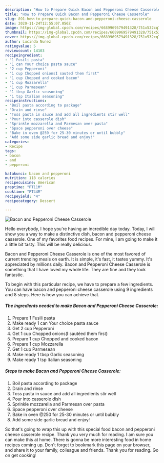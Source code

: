 ```yaml
---
description: "How to Prepare Quick Bacon and Pepperoni Cheese Casserole"
title: "How to Prepare Quick Bacon and Pepperoni Cheese Casserole"
slug: 891-how-to-prepare-quick-bacon-and-pepperoni-cheese-casserole
date: 2020-11-24T12:55:07.056Z
image: https://img-global.cpcdn.com/recipes/6689969579491328/751x532cq70/bacon-and-pepperoni-cheese-casserole-recipe-main-photo.jpg
thumbnail: https://img-global.cpcdn.com/recipes/6689969579491328/751x532cq70/bacon-and-pepperoni-cheese-casserole-recipe-main-photo.jpg
cover: https://img-global.cpcdn.com/recipes/6689969579491328/751x532cq70/bacon-and-pepperoni-cheese-casserole-recipe-main-photo.jpg
author: Lucinda Nunez
ratingvalue: 5
reviewcount: 14103
recipeingredient:
- "1 Fusili pasta"
- "1 can Your choice pasta sauce"
- "2 cup Pepperoni"
- "1 cup Chopped onionsI sauted them first"
- "1 cup Chopped and cooked bacon"
- "1 cup Mozzarella"
- "1 cup Parmesean"
- "1 tbsp Garlic seasoning"
- "1 tsp Italian seasoning"
recipeinstructions:
- "Boil pasta according to package"
- "Drain and rinse"
- "Toss pasta in sauce and add all ingredients stir well"
- "Pour into casserole dish"
- "Sprinkle mozzarella and Parmesan over pasta"
- "Space pepperoni over cheese"
- "Bake in oven @250 for 25-30 minutes or until bubbly"
- "Add some side garlic bread and enjoy!"
categories:
- Recipe
tags:
- bacon
- and
- pepperoni

katakunci: bacon and pepperoni 
nutrition: 118 calories
recipecuisine: American
preptime: "PT11M"
cooktime: "PT44M"
recipeyield: "4"
recipecategory: Dessert

---
```



![Bacon and Pepperoni Cheese Casserole](https://img-global.cpcdn.com/recipes/6689969579491328/751x532cq70/bacon-and-pepperoni-cheese-casserole-recipe-main-photo.jpg)

Hello everybody, I hope you're having an incredible day today. Today, I will show you a way to make a distinctive dish, bacon and pepperoni cheese casserole. One of my favorites food recipes. For mine, I am going to make it a little bit tasty. This will be really delicious.



Bacon and Pepperoni Cheese Casserole is one of the most favored of current trending meals on earth. It is simple, it's fast, it tastes yummy. It's appreciated by millions daily. Bacon and Pepperoni Cheese Casserole is something that I have loved my whole life. They are fine and they look fantastic.


To begin with this particular recipe, we have to prepare a few ingredients. You can have bacon and pepperoni cheese casserole using 9 ingredients and 8 steps. Here is how you can achieve that.

<!--inarticleads1-->

##### The ingredients needed to make Bacon and Pepperoni Cheese Casserole:

1. Prepare 1 Fusili pasta
1. Make ready 1 can Your choice pasta sauce
1. Get 2 cup Pepperoni
1. Get 1 cup Chopped onions(I sautéed them first)
1. Prepare 1 cup Chopped and cooked bacon
1. Prepare 1 cup Mozzarella
1. Get 1 cup Parmesean
1. Make ready 1 tbsp Garlic seasoning
1. Make ready 1 tsp Italian seasoning




<!--inarticleads2-->

##### Steps to make Bacon and Pepperoni Cheese Casserole:

1. Boil pasta according to package
1. Drain and rinse
1. Toss pasta in sauce and add all ingredients stir well
1. Pour into casserole dish
1. Sprinkle mozzarella and Parmesan over pasta
1. Space pepperoni over cheese
1. Bake in oven @250 for 25-30 minutes or until bubbly
1. Add some side garlic bread and enjoy!




So that's going to wrap this up with this special food bacon and pepperoni cheese casserole recipe. Thank you very much for reading. I am sure you can make this at home. There is gonna be more interesting food in home recipes coming up. Don't forget to bookmark this page on your browser, and share it to your family, colleague and friends. Thank you for reading. Go on get cooking!
